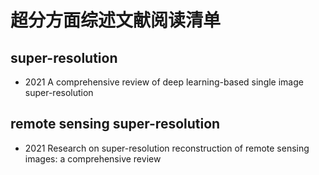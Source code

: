 # 超分方面综述文献阅读清单

## super-resolution

* 2021 A comprehensive review of deep learning-based single image super-resolution

## remote sensing super-resolution

* 2021 Research on super-resolution reconstruction of remote sensing images: a comprehensive review
